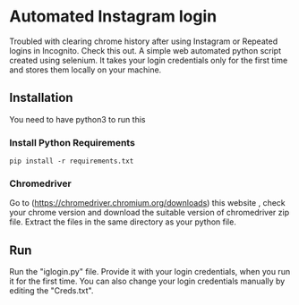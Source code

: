 # Automated Instagram login
Troubled with clearing chrome history after using Instagram or Repeated logins in Incognito.
Check this out.
A simple web automated python script created using selenium. It takes your login credentials only for the first time and stores them locally on your machine.

## Installation
You need to have python3 to run this

### Install Python Requirements
```
pip install -r requirements.txt
```

### Chromedriver
Go to (https://chromedriver.chromium.org/downloads) this website , check your chrome version and download the suitable version of chromedriver zip file. Extract the files in the same directory as your python file.

## Run
Run the "iglogin.py" file. Provide it with your login credentials, when you run it for the first time. You can also change your login credentials manually by editing the "Creds.txt".